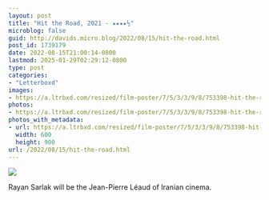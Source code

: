 ```yaml
---
layout: post
title: "Hit the Road, 2021 - ★★★★½"
microblog: false
guid: http://davids.micro.blog/2022/08/15/hit-the-road.html
post_id: 1739179
date: 2022-08-15T21:00:14-0800
lastmod: 2025-01-29T02:29:12-0800
type: post
categories:
- "Letterboxd"
images:
- https://a.ltrbxd.com/resized/film-poster/7/5/3/3/9/8/753398-hit-the-road-0-600-0-900-crop.jpg?v=9019e358bd
photos:
- https://a.ltrbxd.com/resized/film-poster/7/5/3/3/9/8/753398-hit-the-road-0-600-0-900-crop.jpg?v=9019e358bd
photos_with_metadata:
- url: https://a.ltrbxd.com/resized/film-poster/7/5/3/3/9/8/753398-hit-the-road-0-600-0-900-crop.jpg?v=9019e358bd
  width: 600
  height: 900
url: /2022/08/15/hit-the-road.html
---
```

<p><img src="https://a.ltrbxd.com/resized/film-poster/7/5/3/3/9/8/753398-hit-the-road-0-600-0-900-crop.jpg?v=9019e358bd"/></p> <p>Rayan Sarlak will be the Jean-Pierre Léaud of Iranian cinema.</p>
